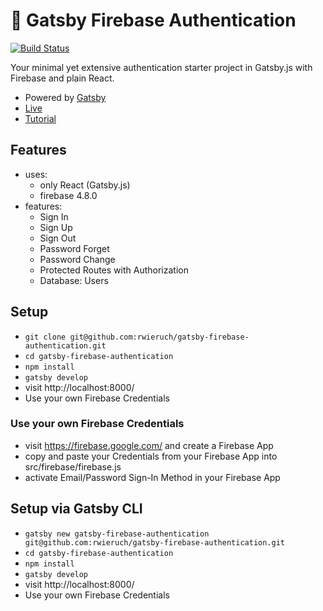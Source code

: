 # 🐣 Gatsby Firebase Authentication

[![Build Status](https://travis-ci.org/rwieruch/gatsby-firebase-authentication.svg?branch=master)](https://travis-ci.org/rwieruch/gatsby-firebase-authentication)

Your minimal yet extensive authentication starter project in Gatsby.js with Firebase and plain React.

* Powered by [Gatsby](https://github.com/gatsbyjs/gatsby)
* [Live](https://react-firebase-authentication.wieruch.com/)
* [Tutorial](https://www.robinwieruch.de/complete-firebase-authentication-react-tutorial/)

## Features

* uses:
  * only React (Gatsby.js)
  * firebase 4.8.0
* features:
  * Sign In
  * Sign Up
  * Sign Out
  * Password Forget
  * Password Change
  * Protected Routes with Authorization
  * Database: Users

## Setup

* `git clone git@github.com:rwieruch/gatsby-firebase-authentication.git`
* `cd gatsby-firebase-authentication`
* `npm install`
* `gatsby develop`
* visit http://localhost:8000/
* Use your own Firebase Credentials

### Use your own Firebase Credentials

* visit https://firebase.google.com/ and create a Firebase App
* copy and paste your Credentials from your Firebase App into src/firebase/firebase.js
* activate Email/Password Sign-In Method in your Firebase App

## Setup via Gatsby CLI

* `gatsby new gatsby-firebase-authentication git@github.com:rwieruch/gatsby-firebase-authentication.git`
* `cd gatsby-firebase-authentication`
* `npm install`
* `gatsby develop`
* visit http://localhost:8000/
* Use your own Firebase Credentials
